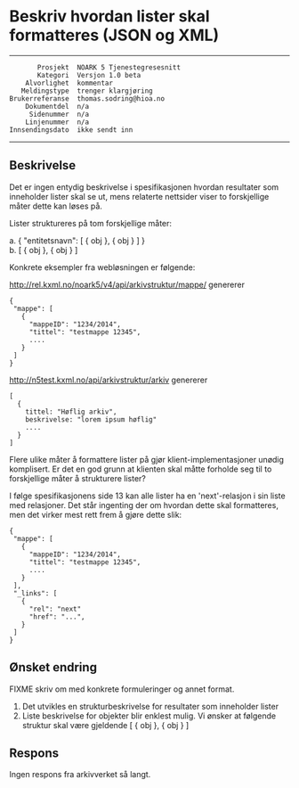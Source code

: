 Beskriv hvordan lister skal formatteres (JSON og XML)
=====================================================

 ------------------  ---------------------------------
           Prosjekt  NOARK 5 Tjenestegresesnitt
           Kategori  Versjon 1.0 beta
        Alvorlighet  kommentar
       Meldingstype  trenger klargjøring
    Brukerreferanse  thomas.sodring@hioa.no
        Dokumentdel  n/a
         Sidenummer  n/a
        Linjenummer  n/a
    Innsendingsdato  ikke sendt inn
 ------------------  ---------------------------------

Beskrivelse
-----------

Det er ingen entydig beskrivelse i spesifikasjonen hvordan resultater
som inneholder lister skal se ut, mens relaterte nettsider viser to
forskjellige måter dette kan løses på.

Lister struktureres på tom forskjellige måter:

  a. { "entitetsnavn": [ { obj }, { obj } ] }  
  b. [ { obj }, { obj } ]  

Konkrete eksempler fra webløsningen er følgende:

http://rel.kxml.no/noark5/v4/api/arkivstruktur/mappe/ genererer

```
{
 "mappe": [
   {
     "mappeID": "1234/2014",
     "tittel": "testmappe 12345",
     .... 
   }
 ]
}
```

http://n5test.kxml.no/api/arkivstruktur/arkiv genererer

```
[
  {
    tittel: "Høflig arkiv",
    beskrivelse: "lorem ipsum høflig"
    ....
  }
]
```

Flere ulike måter å formattere lister på gjør klient-implementasjoner
unødig komplisert. Er det en god grunn at klienten skal måtte forholde
seg til to forskjellige måter å strukturere lister?

I følge spesifikasjonens side 13 kan alle lister ha en 'next'-relasjon
i sin liste med relasjoner.  Det står ingenting der om hvordan dette
skal formatteres, men det virker mest rett frem å gjøre dette slik:

```
{
 "mappe": [
   {
     "mappeID": "1234/2014",
     "tittel": "testmappe 12345",
     .... 
   }
 ],
 "_links": [
   {
     "rel": "next"
     "href": "...",
   }
 ]
}
```

Ønsket endring
--------------

FIXME skriv om med konkrete formuleringer og annet format.

1. Det utvikles en strukturbeskrivelse for resultater som inneholder lister
2. Liste beskrivelse for objekter blir enklest mulig. Vi ønsker at følgende
   struktur skal være gjeldende [ { obj }, { obj } ]

Respons
-------

Ingen respons fra arkivverket så langt.
